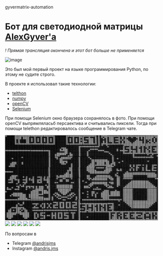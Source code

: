 gyvermatrix-automation
# Бот для светодиодной матрицы [AlexGyver'а](https://www.youtube.com/channel/UCgtAOyEQdAyjvm9ATCi_Aig)
*! Прямая трансляция окончена и этот бот больше не применяется*

![image](https://user-images.githubusercontent.com/58335696/113860527-6cc2c080-97a6-11eb-8d70-96dfca608f23.png)

Это был мой первый проект на языке программирования Python, по этому не судите строго.

В проекте я использовал такие технологии:
+ [telthon](https://docs.telethon.dev/en/latest/)
+ [numpy](https://numpy.org/)
+ [openCV](https://github.com/opencv/opencv-python)
+ [Selenium](https://selenium-python.readthedocs.io/)

При помощи Selenium окно браузера сохранялось в фото. При помощи openCV выпрямляласьб персаектива и считывались пиксели. Тогда при помощи telethon редактировалось сообщение в Telegram чате.

<img src="/result.png" width="750" />

<img src="https://user-images.githubusercontent.com/58335696/113860707-a1cf1300-97a6-11eb-8248-51f6dfae49b0.png" width="200" />

<img src="https://user-images.githubusercontent.com/58335696/113860733-a8f62100-97a6-11eb-85ec-8d027b3be4a9.png" width="200" />

<img src="https://user-images.githubusercontent.com/58335696/114067121-c0173a80-989c-11eb-8b5b-84b6e168a495.png" width="200" />

<img src="https://user-images.githubusercontent.com/58335696/114067134-c2799480-989c-11eb-8bb4-b178a803f62b.png" width="200" />

<img src="https://user-images.githubusercontent.com/58335696/114067143-c4435800-989c-11eb-969e-7ed14609f304.png" width="200" />

<img src="https://user-images.githubusercontent.com/58335696/114067156-c7d6df00-989c-11eb-9c70-fbb6c34814f1.png" width="200" />

По вопросам в
+ Telegram [@andrisjms](https://t.me/andrisjms)
+ Instagram [@andris.jms](https://instagram.com/andris.jms)
